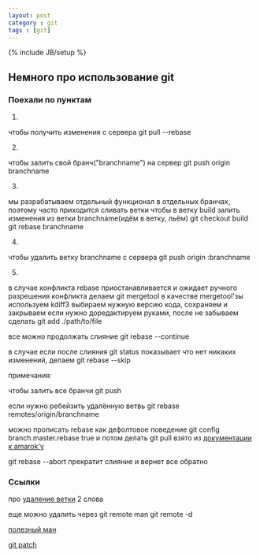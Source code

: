 ```yaml
---
layout: post
category : git
tags : [git]
---
```

{% include JB/setup %}


## Немного про использование git


### Поехали по пунктам
1.
чтобы получить изменения с сервера
git pull --rebase

2.
чтобы залить свой бранч("branchname") на сервер
git push origin branchname

3.
мы разрабатываем отдельный функционал в отдельных бранчах, поэтому часто приходится сливать ветки
чтобы в ветку build залить изменения из ветки branchname(идём в ветку, льём)
git checkout build
git rebase branchname

4.
чтобы удалить ветку branchname с сервера
git push origin :branchname

5.
в случае конфликта rebase приостанавливается и ожидает ручного разрешения конфликта делаем
git mergetool
в качестве mergetool'зы используeм kdiff3
выбираем нужную версию кода, сохраняем и закрываем
если нужно доредактируем руками, после не забываем сделать
git add ./path/to/file

все можно продолжать слияние
git rebase --continue

в случае если после слияния
git status
показывает что нет никаких изменений, делаем
git rebase --skip


примечания:

чтобы залить все бранчи
git push


если нужно ребейзить удалённую ветвь
git rebase remotes/origin/branchname


можно прописать rebase как дефолтовое поведение
git config branch.master.rebase true
и потом делать
git pull
взято из [документации к amarok'у](http://quickgit.kde.org/index.php?p=amarok.git&a=blob_plain&h=bf48ec0515bb71f3ad70d61e1e9bad9db62cc2dc&hb=a315defed16b7437dfbae8f3c2359b6168d46f43&f=HACKING%2Fgit.txt)


git rebase --abort
прекратит слияние и вернет все обратно

### Ссылки

про [удаление ветки](http://gitready.com/beginner/2009/02/02/push-and-delete-branches.html) 2 слова

еще можно удалить через git remote
man git remote -d

[полезный ман](http://git-scm.com/docs)

[git patch](http://nickveenhof.be/blog/using-github-application-patch-workflow-0)


